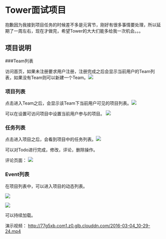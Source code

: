 # Tower面试项目

抱歉因为我接到项目任务的时候差不多是元宵节，刚好有很多事情要处理，所以延期了一周左右，现在才做完，希望Tower的大大们能多给我一次机会。。。

## 项目说明

###Team列表

访问首页，如果未注册要求用户注册，注册完成之后会显示当前用户的Team列表，如果没有Team则可以新建一个Team。![](http://7xqccs.com1.z0.glb.clouddn.com/2016-03-04-14570582710883.jpg)

### 项目列表

点击进入Team之后，会显示该Team下当前用户可见的项目列表。![](http://7xqccs.com1.z0.glb.clouddn.com/2016-03-04-14570584058228.jpg)

可以在设置可访问项目中设置当前用户参与的项目。
![](http://7xqccs.com1.z0.glb.clouddn.com/2016-03-04-14570583534133.jpg)

### 任务列表

点击进入项目之后，会看到项目中的任务列表。![](http://7xqccs.com1.z0.glb.clouddn.com/2016-03-04-14570583915437.jpg)

可以对Todo进行完成，修改，评论，删除操作。

评论页面：
![](http://7xqccs.com1.z0.glb.clouddn.com/2016-03-04-14570584391651.jpg)

### Event列表

在项目列表中，可以进入项目的动态列表。

![](http://7xqccs.com1.z0.glb.clouddn.com/2016-03-04-14570584863006.jpg)

![](http://7xqccs.com1.z0.glb.clouddn.com/2016-03-04-14570584972708.jpg)

可以持续加载。

演示视频：
http://77g5xb.com1.z0.glb.clouddn.com/2016-03-04_10-29-24.mp4
